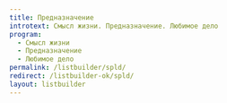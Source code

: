 ```yaml
---
title: Предназначение
introtext: Смысл жизни. Предназначение. Любимое дело
program:
  - Смысл жизни
  - Предназначение
  - Любимое дело
permalink: /listbuilder/spld/
redirect: /listbuilder-ok/spld/
layout: listbuilder
---
```

